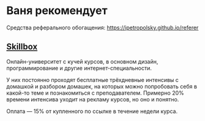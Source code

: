 # Ваня рекомендует

Средства реферального обогащения: https://ipetropolsky.github.io/referer

## [Skillbox](https://go.acstat.com/8a3b387d0ec48df0)

Онлайн-университет с кучей курсов, в основном дизайн, программирование и другие интернет-специальности.

У них постоянно проходят бесплатные трёхдневные интенсивы с домашкой и разбором домашек, на которых можно попробовать себя в какой-то теме и познакомиться с преподавателем. Примерно 20% времени интенсива уходит на рекламу курсов, но оно и понятно.

Оплата — 15% от купленного по ссылке в течение недели курса.